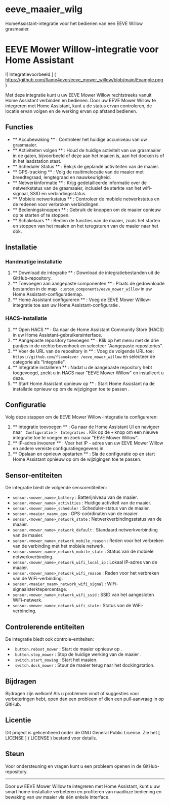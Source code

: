 # eeve_maaier_wilg
HomeAssistant-integratie voor het bedienen van een EEVE Willow grasmaaier.
# EEVE Mower Willow-integratie voor Home Assistant

![ Integratievoorbeeld ] ( https://github.com/flame4ever/eeve_mower_willow/blob/main/Example.png )

Met deze integratie kunt u uw EEVE Mower Willow rechtstreeks vanuit Home Assistant verbinden en bedienen. Door uw EEVE Mower Willow te integreren met Home Assistant, kunt u de status ervan controleren, de locatie ervan volgen en de werking ervan op afstand bedienen.

## Functies

-  ** Accubewaking ** : Controleer het huidige accuniveau van uw grasmaaier.
-  ** Activiteiten volgen ** : Houd de huidige activiteit van uw grasmaaier in de gaten, bijvoorbeeld of deze aan het maaien is, aan het docken is of in het laadstation staat.
-  ** Scheduler Status ** : Bekijk de geplande activiteiten van de maaier.
-  ** GPS-tracking ** : Volg de realtimelocatie van de maaier met breedtegraad, lengtegraad en nauwkeurigheid.
-  ** Netwerkinformatie ** : Krijg gedetailleerde informatie over de netwerkstatus van de grasmaaier, inclusief de sterkte van het wifi-signaal, SSID en verbindingsstatus.
-  ** Mobiele netwerkstatus ** : Controleer de mobiele netwerkstatus en de redenen voor verbroken verbindingen.
-  ** Bedieningsknoppen ** : Gebruik de knoppen om de maaier opnieuw op te starten of te stoppen.
-  ** Schakelaars ** : Bedien de functies van de maaier, zoals het starten en stoppen van het maaien en het terugsturen van de maaier naar het dok.

## Installatie

### Handmatige installatie

1. **  Download de integratie ** : Download de integratiebestanden uit de GitHub-repository.
2. ** Toevoegen aan aangepaste componenten ** : Plaats de gedownloade bestanden in de map  ` custom_components/eeve_mower_willow` in uw Home Assistant-configuratiemap.
3. **  Home Assistant configureren ** : Voeg de EEVE Mower Willow-integratie toe aan uw Home Assistant-configuratie .

### HACS-installatie

1. **  Open HACS ** : Ga naar de Home Assistant Community Store (HACS) in uw Home Assistant-gebruikersinterface.
2. ** Aangepaste repository toevoegen ** : Klik op het menu met  de drie puntjes in de rechterbovenhoek en selecteer "Aangepaste repositories".
3. **  Voer de URL van de repository in ** : Voeg de volgende URL toe: ` https://github.com/flame4ever /eeve_mower_willow` en selecteer de categorie als "Integratie".
4. ** Integratie installeren ** : Nadat u  de aangepaste repository hebt toegevoegd, zoekt u in HACS naar "EEVE Mower Willow" en installeert u deze.
5. ** Start Home Assistant opnieuw op ** : Start Home Assistant na de installatie opnieuw op om de wijzigingen toe te passen . 

## Configuratie

Volg deze stappen om de EEVE Mower Willow-integratie te configureren:

1. **  Integratie toevoegen ** : Ga naar de Home Assistant UI en navigeer naar ` Configuratie` > ` Integraties` . Klik op de ` + ` knop om een ​​nieuwe integratie toe te voegen en zoek naar "EEVE Mower Willow".
2. ** IP-adres invoeren ** : Voer het IP -  adres van uw EEVE Mower Willow en andere vereiste configuratiegegevens in.
3. ** Opslaan  en opnieuw opstarten ** : Sla de configuratie op en start Home Assistant opnieuw op om de wijzigingen toe te passen.

## Sensor-entiteiten

De integratie biedt de volgende sensorentiteiten:

-  ` sensor.<mower_name>_battery ` : Batterijniveau van de maaier.
-  ` sensor.<mower_name>_activities ` : Huidige activiteit van de maaier.
-  ` sensor.<mower_name>_scheduler ` : Scheduler-status van de maaier.
-  ` sensor.<maaier_naam>_gps ` : GPS-coördinaten van de maaier.
-  ` sensor.<mower_name>_network_state ` : Netwerkverbindingsstatus van de maaier.
-  ` sensor.<mower_name>_network_default ` : Standaard netwerkverbinding van de maaier.
-  ` sensor.<mower_name>_network_mobile_reason ` : Reden voor het verbreken van de verbinding met het mobiele netwerk.
-  ` sensor.<mower_name>_network_mobile_state ` : Status van de mobiele netwerkverbinding.
-  ` sensor.<mower_name>_network_wifi_local_ip ` : Lokaal IP-adres van de maaier.
-  ` sensor.<mower_name>_network_wifi_reason ` : Reden voor het verbreken van de WiFi-verbinding.
-  ` sensor.<maaier_naam>_network_wifi_signal ` : WiFi-signaalsterktepercentage.
-  ` sensor.<mower_name>_network_wifi_ssid ` : SSID van het aangesloten WiFi-netwerk.
-  ` sensor.<mower_name>_network_wifi_state ` : Status van de WiFi-verbinding.

## Controlerende entiteiten

De integratie biedt ook controle-entiteiten:

-  ` button.reboot_mower` : Start de maaier opnieuw op .
-  ` button.stop_mower` : Stop de huidige werking van de maaier .
-  ` switch.start_mowing` : Start het maaien.
-  ` switch.dock_mower` : Stuur de maaier terug naar het dockingstation.

## Bijdragen

Bijdragen zijn welkom! Als u problemen vindt of suggesties voor verbeteringen hebt, open dan een probleem of dien een pull-aanvraag in op GitHub.

## Licentie

Dit project is gelicentieerd onder de GNU General Public License. Zie het [ LICENSE ] ( LICENSE ) bestand voor details.

## Steun

Voor ondersteuning en vragen kunt u een probleem openen in de GitHub-repository.

---

Door uw EEVE Mower Willow te integreren met Home Assistant, kunt u uw smart home-installatie verbeteren en profiteren van naadloze bediening en bewaking van uw maaier via één enkele interface.
